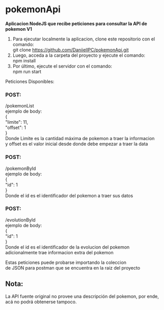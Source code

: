 # pokemonApi
**Aplicacion NodeJS que recibe peticiones para consultar la API de pokemon V1**

1. Para ejecutar localmente la aplicacion, clone este repositorio con el comando:  
git clone https://github.com/DaniiellPC/pokemonApi.git
2. Luego, acceda a la carpeta del proyecto y ejecute el comando:  
npm install
3. Por último, ejecute el servidor con el comando:  
npm run start

Peticiones Disponibles:

### POST:
/pokemonList  
ejemplo de body:  
{  
    "limite": 11,  
    "offset": 1  
}  
Donde Limite es la cantidad máxima de pokemon a traer la informacion  
y offset es el valor inicial desde donde debe empezar a traer la data

### POST:
/pokemonById  
ejemplo de body:  
{  
    "id": 1  
}  
Donde el id es el identificador del pokemon a traer sus datos

### POST:
/evolutionById  
ejemplo de body:  
{  
    "id": 1  
}  
Donde el id es el identificador de la evolucion del pokemon  
adicionalmente trae informacion extra del pokemon  

Estas peticiones puede probarse importando la coleccion  
de JSON para postman que se encuentra en la raiz del proyecto

## Nota:
La API fuente original no provee una descripción del pokemon, por ende,  
acá no podrá obtenerse tampoco.